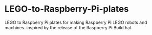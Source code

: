 # LEGO-to-Raspberry-Pi-plates
LEGO to Raspberry Pi plates for making Raspberry Pi LEGO robots and machines.
inspired by the release of the Raspberry Pi Build hat.
